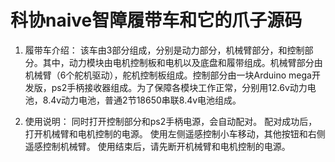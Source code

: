 # 科协naive智障履带车和它的爪子源码



1. 履带车介绍：
  该车由3部分组成，分别是动力部分，机械臂部分，和控制部分。其中，动力模块由电机控制板和电机以及底盘和履带组成。机械臂部分由机械臂（6个舵机驱动），舵机控制板组成。控制部分由一块Arduino mega开发版，ps2手柄接收器组成。为了保障各模块工作正常，分别用12.6v动力电池，8.4v动力电池，普通2节18650串联8.4v电池组成。

2. 使用说明：
  同时打开控制部分和ps2手柄电源，会自动配对。
  配对成功后，打开机械臂和电机控制的电源。
  使用左侧遥感控制小车移动，其他按钮和右侧遥感控制机械臂。
  使用结束后，请先断开机械臂和电机控制的电源。

